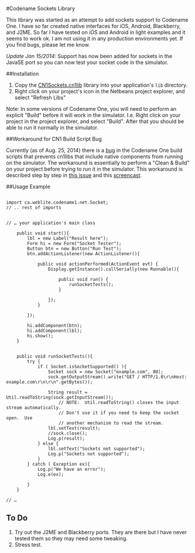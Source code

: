 #Codename Sockets Library

This library was started as an attempt to add sockets support to Codename One.  I have so far created native interfaces for iOS, Android, Blackberry, and J2ME.  So far I have tested on iOS and Android in light examples and it seems to work ok.  I am not using it in any production environments yet.  If you find bugs, please let me know.

*Update Jan 15/2014:* Support has now been added for sockets in the JavaSE port so you can now test your socket code in the simulator.

##Installation

1. Copy the [CN1Sockets.cn1lib](https://github.com/shannah/CN1Sockets/raw/master/dist/CN1Sockets.cn1lib) library into your application's `lib` directory.
2. Right click on your project's icon in the Netbeans project explorer, and select "Refresh Libs"

Note:  In some versions of Codename One, you will need to perform an explicit "Build" before it will work in the simulator.  I.e. Right click on your project in the project explorer, and select "Build".  After that you should be able to run it normally in the simulator.

##Workaround for CN1 Build Script Bug

Currently (as of Aug. 25, 2014) there is a [bug](https://code.google.com/p/codenameone/issues/detail?id=1150&q=socket) in the Codename One build scripts that prevents cn1libs that include native components from running on the simulator.  The workaround is essentially to perform a "Clean & Build" on your project before trying to run it in the simulator.  This workaround is described step by step in [this issue](https://code.google.com/p/codenameone/issues/detail?id=1150&q=socket) and this [screencast](http://youtu.be/3rtobVgAcQQ).

##Usage Example

~~~~

import ca.weblite.codename1.net.Socket;
// .. rest of imports


// … your application's main class

    public void start(){
        lbl = new Label("Result here");
        Form hi = new Form("Socket Tester");
        Button btn = new Button("Run Test");
        btn.addActionListener(new ActionListener(){

            public void actionPerformed(ActionEvent evt) {
                Display.getInstance().callSerially(new Runnable(){

                    public void run() {
                        runSocketTests();
                    }
                    
                });
            }
            
        });
        
        hi.addComponent(btn);
        hi.addComponent(lbl);
        hi.show();
    }
    
    
    public void runSocketTests(){
        try {
            if ( Socket.isSocketSupported() ){
                Socket sock = new Socket("example.com", 80);
                sock.getOutputStream().write("GET / HTTP/1.0\r\nHost: example.com\r\n\r\n".getBytes());

                String result = Util.readToString(sock.getInputStream());
                    // NOTE:  Util.readToString() closes the input stream automatically.
                    // Don't use it if you need to keep the socket open.  Use
                    // another mechanism to read the stream.
                lbl.setText(result);
                //sock.close();
                Log.p(result);
            } else {
                lbl.setText("Sockets not supported");
                Log.p("Sockets not supported");
            }
        } catch ( Exception ex){
            Log.p("We have an error");
            Log.e(ex);
            
        }
    }

// …

~~~~


## To Do

1. Try out the J2ME and Blackberry ports.  They are there but I have never tested them so they may need some tweaking.
2. Stress test.  
